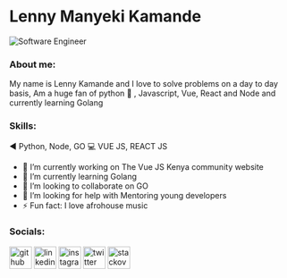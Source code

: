 # Lenny Manyeki Kamande

![Software Engineer](https://arturssmirnovs.github.io/github-profile-readme-generator/images/banner.png)

### About me:
My name is Lenny Kamande and I love to solve problems on a day to day basis, Am a huge fan of python 🐍 , Javascript, Vue, React and Node and currently learning Golang

### Skills: 
 ◀️ Python, Node, GO
 💻 VUE JS, REACT JS 

- 🔭 I’m currently working on The Vue JS Kenya community website 
- 🌱 I’m currently learning Golang 
- 👯 I’m looking to collaborate on GO 
- 🤔 I’m looking for help with Mentoring young developers 
- ⚡ Fun fact: I love afrohouse music  


### Socials: 

[<img src='https://cdn.jsdelivr.net/npm/simple-icons@3.0.1/icons/github.svg' alt='github' height='40'>](https://github.com/lennymanyeks)  [<img src='https://cdn.jsdelivr.net/npm/simple-icons@3.0.1/icons/linkedin.svg' alt='linkedin' height='40'>](https://www.linkedin.com/in/lennymanyeki/)  [<img src='https://cdn.jsdelivr.net/npm/simple-icons@3.0.1/icons/instagram.svg' alt='instagram' height='40'>](https://www.instagram.com/lennymanyeki/)  [<img src='https://cdn.jsdelivr.net/npm/simple-icons@3.0.1/icons/twitter.svg' alt='twitter' height='40'>](https://twitter.com/lennymanyeki)  [<img src='https://cdn.jsdelivr.net/npm/simple-icons@3.0.1/icons/stackoverflow.svg' alt='stackoverflow' height='40'>](https://stackoverflow.com/users/lennymanyeki)  

